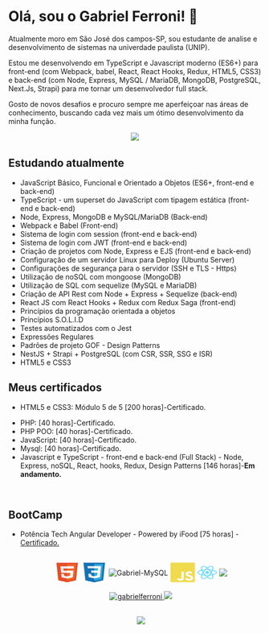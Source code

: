 
<h1>Olá, sou o Gabriel Ferroni! 👋</h1>

<p>Atualmente moro em São José dos campos-SP, sou estudante de analise e desenvolvimento de sistemas na univerdade paulista (UNIP).</br>

Estou me desenvolvendo em TypeScript e Javascript moderno (ES6+) para front-end (com Webpack, babel, React, React Hooks, Redux, HTML5, CSS3) e back-end (com Node, Express, MySQL / MariaDB, MongoDB, PostgreSQL, Next.Js, Strapi) para me tornar um desenvolvedor full stack.</br>

Gosto de novos desafios e procuro sempre me aperfeiçoar nas áreas de conhecimento, buscando cada vez mais um ótimo desenvolvimento da minha função.</br></p>

<div align="center">
  <a href="https://www.linkedin.com/in/gabriel-paiva-1a2b1718a/" target="_blank"><img src="https://img.shields.io/badge/-LinkedIn-%230077B5?style=for-the-badge&logo=linkedin&logoColor=white" target="_blank"></a> 
  </div>

<h2>Estudando atualmente</h2>

<ul>
<li>JavaScript Básico, Funcional e Orientado a Objetos (ES6+, front-end e back-end)
<li>TypeScript - um superset do JavaScript com tipagem estática (front-end e back-end)
<li>Node, Express, MongoDB e MySQL/MariaDB (Back-end)
<li>Webpack e Babel (Front-end)
<li>Sistema de login com session (front-end e back-end)
<li>Sistema de login com JWT (front-end e back-end)
<li>Criação de projetos com Node, Express e EJS (front-end e back-end)
<li>Configuração de um servidor Linux para Deploy (Ubuntu Server)
<li>Configurações de segurança para o servidor (SSH e TLS - Https)
<li>Utilização de noSQL com mongoose (MongoDB)
<li>Utilização de SQL com sequelize (MySQL e MariaDB)
<li>Criação de API Rest com Node + Express + Sequelize (back-end)
<li>React JS com React Hooks + Redux com Redux Saga (front-end)
<li>Princípios da programação orientada a objetos
<li>Princípios S.O.L.I.D
<li>Testes automatizados com o Jest
<li>Expressões Regulares
<li>Padrões de projeto GOF - Design Patterns 
<li>NestJS + Strapi + PostgreSQL (com CSR, SSR, SSG e ISR)
<li>HTML5 e CSS3
 </ul>
 
 <h2>Meus certificados</h2>
 <ul>
 <li>HTML5 e CSS3: Módulo 5 de 5 [200 horas]-Certificado. </br></p>
 <li>PHP: [40 horas]-Certificado. 
 <li>PHP POO: [40 horas]-Certificado. 
 <li>JavaScript: [40 horas]-Certificado.
 <li>Mysql: [40 horas]-Certificado. 
 <li>Javascript e TypeScript - front-end e back-end (Full Stack) - Node, Express, noSQL, React, hooks, Redux, Design Patterns [146 horas]-<strong>Em andamento.</strong>
 </ul>
 
  <br>
  
  <h2>BootCamp</h2>
 <ul>
 <li>Potência Tech Angular Developer - Powered by iFood [75 horas] - <a href="https://www.dio.me/certificate/B90D5513/share"> Certificado.</a></p>
 
 <br>
 
  <div align="center">
  <img align="center" alt="Gabriel-HTML" height="40" width="50" src="https://raw.githubusercontent.com/devicons/devicon/master/icons/html5/html5-original.svg">
  <img align="center" alt="Gabriel-CSS" height="40" width="50" src="https://raw.githubusercontent.com/devicons/devicon/master/icons/css3/css3-original.svg">
  <img align="center" alt="Gabriel-MySQL" height="40" width="50"src="https://cdn.jsdelivr.net/gh/devicons/devicon/icons/mysql/mysql-original.svg" />
  <img align="center" alt="Gabriel-Js" height="40" width="50" src="https://raw.githubusercontent.com/devicons/devicon/master/icons/javascript/javascript-plain.svg">
  <img align="center" alt="Gabriel-React" height="30" width="40" src="https://raw.githubusercontent.com/devicons/devicon/master/icons/react/react-original.svg">
  <img align="center" alt+"PHP" hegth="60" width="60" src="https://icongr.am/devicon/php-original.svg?size=128&color=currentColor">
 </div>
 
  <br>

 <div align="center">
  <a href="https://github.com/gabrielferroni">
  <img height="165em" src="https://github-readme-stats.vercel.app/api?username=gabrielferroni&show_icons=true&theme=midnight-purple&count_private=true&locale=en" alt="gabrielferroni" />
    <img height="165em" src="https://github-readme-stats.vercel.app/api/top-langs/?username=gabrielferroni&layout=compact&langs_count=7&theme=midnight-purple"/>
  </div>
<br>

 
  <p align="center">   <img alingn="center" src="https://profile-counter.glitch.me/gabrielferroni/count.svg" /></p>
 <br>
 

 

  

